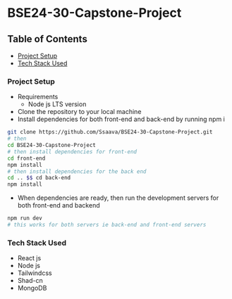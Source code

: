 # BSE24-30-Capstone-Project

## Table of Contents
- [Project Setup](#project-setup)
- [Tech Stack Used](#tech-stack-used)

### Project Setup
- Requirements
  - Node js LTS version
- Clone the repository to your local machine 
- Install dependencies for both front-end and back-end by running npm i
```bash
git clone https://github.com/Ssaava/BSE24-30-Capstone-Project.git
# then
cd BSE24-30-Capstone-Project
# then install dependencies for front-end
cd front-end
npm install 
# then install dependencies for the back end
cd .. $$ cd back-end
npm install
```
- When dependencies are ready, then run the development servers for both front-end and backend
```bash
npm run dev
# this works for both servers ie back-end and front-end servers 
```

### Tech Stack Used
- React js
- Node js
- Tailwindcss
- Shad-cn
- MongoDB